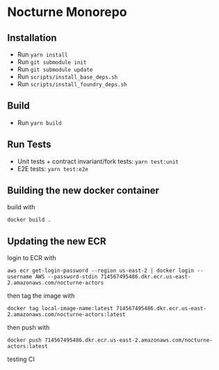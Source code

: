 # Nocturne Monorepo

## Installation

- Run `yarn install`
- Run `git submodule init`
- Run `git submodule update`
- Run `scripts/install_base_deps.sh`
- Run `scripts/install_foundry_deps.sh`

## Build

- Run `yarn build`

## Run Tests

- Unit tests + contract invariant/fork tests: `yarn test:unit`
- E2E tests: `yarn test:e2e`

## Building the new docker container

build with 

```
docker build .
```

## Updating the new ECR

login to ECR with 

```
aws ecr get-login-password --region us-east-2 | docker login --username AWS --password-stdin 714567495486.dkr.ecr.us-east-2.amazonaws.com/nocturne-actors
```

then tag the image with 

```
docker tag local-image-name:latest 714567495486.dkr.ecr.us-east-2.amazonaws.com/nocturne-actors:latest
```

then push with 

```
docker push 714567495486.dkr.ecr.us-east-2.amazonaws.com/nocturne-actors:latest
```

testing CI
